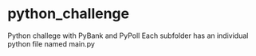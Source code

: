 # python_challenge
Python challege with PyBank and PyPoll
Each subfolder has an individual python file named main.py
